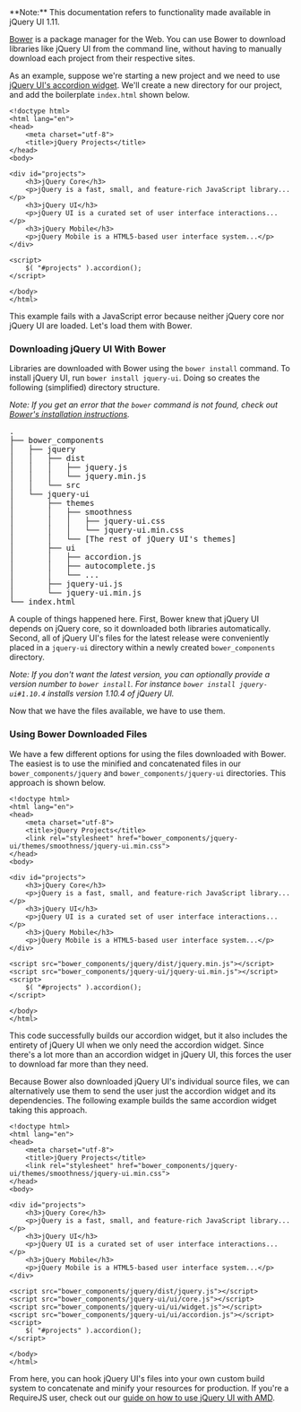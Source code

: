 <script>{
	"title": "Using jQuery UI with Bower",
	"level": "intermediate"
}</script>

<div class="warning">**Note:** This documentation refers to functionality made available in jQuery UI 1.11.</div>

[Bower](http://bower.io/) is a package manager for the Web. You can use Bower to download libraries like jQuery UI from the command line, without having to manually download each project from their respective sites.

As an example, suppose we're starting a new project and we need to use [jQuery UI's accordion widget](http://jqueryui.com/accordion/). We'll create a new directory for our project, and add the boilerplate `index.html` shown below.

```
<!doctype html>
<html lang="en">
<head>
	<meta charset="utf-8">
	<title>jQuery Projects</title>
</head>
<body>

<div id="projects">
	<h3>jQuery Core</h3>
	<p>jQuery is a fast, small, and feature-rich JavaScript library...</p>
	<h3>jQuery UI</h3>
	<p>jQuery UI is a curated set of user interface interactions...</p>
	<h3>jQuery Mobile</h3>
	<p>jQuery Mobile is a HTML5-based user interface system...</p>
</div>

<script>
	$( "#projects" ).accordion();
</script>

</body>
</html>
```

This example fails with a JavaScript error because neither jQuery core nor jQuery UI are loaded. Let's load them with Bower.

### Downloading jQuery UI With Bower

Libraries are downloaded with Bower using the `bower install` command. To install jQuery UI, run `bower install jquery-ui`. Doing so creates the following (simplified) directory structure.

_Note: If you get an error that the `bower` command is not found, check out [Bower's installation instructions](http://bower.io/#installing-bower)._

<pre>
.
├── bower_components
│   ├── jquery
│   │   ├── dist
│   │   │   ├── jquery.js
│   │   │   └── jquery.min.js
│   │   └── src
│   └── jquery-ui
│       ├── themes
│       │   ├── smoothness
│       │   │   ├── jquery-ui.css
│       │   │   └── jquery-ui.min.css
│       │   └── [The rest of jQuery UI's themes]
│       ├── ui
│       │   ├── accordion.js
│       │   ├── autocomplete.js
│       │   └── ...
│       ├── jquery-ui.js
│       └── jquery-ui.min.js
└── index.html
</pre>

A couple of things happened here. First, Bower knew that jQuery UI depends on jQuery core, so it downloaded both libraries automatically. Second, all of jQuery UI's files for the latest release were conveniently placed in a `jquery-ui` directory within a newly created `bower_components` directory.

_Note: If you don't want the latest version, you can optionally provide a version number to `bower install`. For instance `bower install jquery-ui#1.10.4` installs version 1.10.4 of jQuery UI._

Now that we have the files available, we have to use them.

### Using Bower Downloaded Files

We have a few different options for using the files downloaded with Bower. The easiest is to use the minified and concatenated files in our `bower_components/jquery` and `bower_components/jquery-ui` directories. This approach is shown below.

```
<!doctype html>
<html lang="en">
<head>
	<meta charset="utf-8">
	<title>jQuery Projects</title>
	<link rel="stylesheet" href="bower_components/jquery-ui/themes/smoothness/jquery-ui.min.css">
</head>
<body>

<div id="projects">
	<h3>jQuery Core</h3>
	<p>jQuery is a fast, small, and feature-rich JavaScript library...</p>
	<h3>jQuery UI</h3>
	<p>jQuery UI is a curated set of user interface interactions...</p>
	<h3>jQuery Mobile</h3>
	<p>jQuery Mobile is a HTML5-based user interface system...</p>
</div>

<script src="bower_components/jquery/dist/jquery.min.js"></script>
<script src="bower_components/jquery-ui/jquery-ui.min.js"></script>
<script>
	$( "#projects" ).accordion();
</script>

</body>
</html>
```

This code successfully builds our accordion widget, but it also includes the entirety of jQuery UI when we only need the accordion widget. Since there's a lot more than an accordion widget in jQuery UI, this forces the user to download far more than they need.

Because Bower also downloaded jQuery UI's individual source files, we can alternatively use them to send the user just the accordion widget and its dependencies. The following example builds the same accordion widget taking this approach.

```
<!doctype html>
<html lang="en">
<head>
	<meta charset="utf-8">
	<title>jQuery Projects</title>
	<link rel="stylesheet" href="bower_components/jquery-ui/themes/smoothness/jquery-ui.min.css">
</head>
<body>

<div id="projects">
	<h3>jQuery Core</h3>
	<p>jQuery is a fast, small, and feature-rich JavaScript library...</p>
	<h3>jQuery UI</h3>
	<p>jQuery UI is a curated set of user interface interactions...</p>
	<h3>jQuery Mobile</h3>
	<p>jQuery Mobile is a HTML5-based user interface system...</p>
</div>

<script src="bower_components/jquery/dist/jquery.js"></script>
<script src="bower_components/jquery-ui/ui/core.js"></script>
<script src="bower_components/jquery-ui/ui/widget.js"></script>
<script src="bower_components/jquery-ui/ui/accordion.js"></script>
<script>
	$( "#projects" ).accordion();
</script>

</body>
</html>
```

From here, you can hook jQuery UI's files into your own custom build system to concatenate and minify your resources for production. If you're a RequireJS user, check out our [guide on how to use jQuery UI with AMD](/jquery-ui/environments/amd/).
